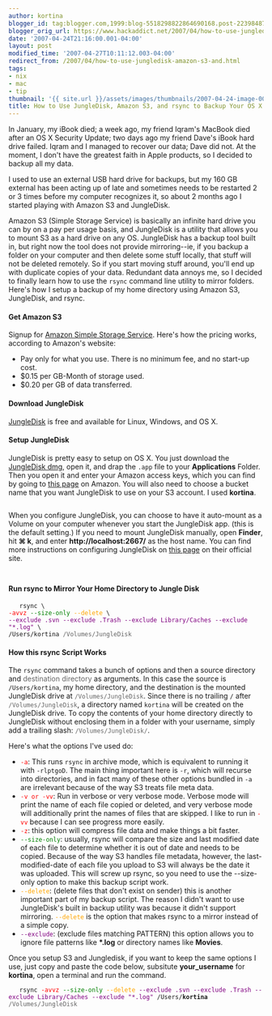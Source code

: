 ```yaml
---
author: kortina
blogger_id: tag:blogger.com,1999:blog-5518298822864690168.post-2239848718210182883
blogger_orig_url: https://www.hackaddict.net/2007/04/how-to-use-jungledisk-amazon-s3-and.html
date: '2007-04-24T21:16:00.001-04:00'
layout: post
modified_time: '2007-04-27T10:11:12.003-04:00'
redirect_from: /2007/04/how-to-use-jungledisk-amazon-s3-and.html
tags:
- nix
- mac
- tip
thumbnail: '{{ site.url }}/assets/images/thumbnails/2007-04-24-image-0000.jpg'
title: How to Use JungleDisk, Amazon S3, and rsync to Backup Your OS X Home Directory
---
```


<p>  In January, my iBook died; a week ago, my friend Iqram's MacBook died after an OS X Security Update; two days ago my friend Dave's iBook hard drive failed.  Iqram and I managed to recover our data; Dave did not.  At the moment, I don't have the greatest faith in Apple products, so I decided to backup all my data. </p> <p>  I used to use an external USB hard drive for backups, but my 160 GB external has been acting up of late and sometimes needs to be restarted 2 or 3 times before my computer recognizes it, so about 2 months ago I started playing with Amazon S3 and JungleDisk. </p> <p>Amazon S3 (Simple Storage Service) is basically an infinite hard drive you can by on a pay per usage basis, and JungleDisk is a utility that allows you to mount S3 as a hard drive on any OS.  JungleDisk has a backup tool built in, but right now the tool does not provide mirroring--ie, if you backup a folder on your computer and then delete some stuff locally, that stuff will not be deleted remotely.  So if you start moving stuff around, you'll end up with duplicate copies of your data.  Redundant data annoys me, so I decided to finally learn how to use the <code>rsync</code> command line utility to mirror folders.  Here's how I setup a backup of my home directory using Amazon S3, JungleDisk, and rsync.</p> <h4>Get Amazon S3</h4> <p>Signup for <a href="http://www.amazon.com/gp/browse.html?node=16427261">Amazon Simple Storage Service</a>.  Here's how the pricing works, according to Amazon's website:</p> <ul> <li>Pay only for what you use. There is no minimum fee, and no start-up cost.</li> <li>$0.15 per GB-Month of storage used.</li> <li>$0.20 per GB of data transferred.</li> </ul> <h4>Download JungleDisk</h4> <p><a href="http://jungledisk.com/download.shtml">JungleDisk</a> is free and available for Linux, Windows, and OS X.</p> <h4>Setup JungleDisk</h4> <p>JungleDisk is pretty easy to setup on OS X.  You just download the <a href="http://downloads.jungledisk.com/jungledisk/JungleDiskBeta.dmg">JungleDisk dmg</a>, open it, and drap the <code>.app</code> file to your <b>Applications</b> Folder.  Then you open it and enter your Amazon access keys, which you can find by going to <a href="https://aws-portal.amazon.com/gp/aws/developer/account/index.html?action=access-key">this page</a> on Amazon.  You will also need to choose a bucket name that you want JungleDisk to use on your S3 account.  I used <b>kortina</b>.</p> <img alt="" border="0" id="BLOGGER_PHOTO_ID_5057166169665782930" src="{{ site.url }}/assets/images/2007-04-24-image-0000.jpg" style="display:block; margin:0px auto 10px; text-align:center; "/> <p>When you configure JungleDisk, you can choose to have it auto-mount as a Volume on your computer whenever you start the JungleDisk app. (this is the default setting.)  If you need to mount JungleDisk manually, open <b>Finder</b>, hit <b>⌘ k</b>, and enter <b>http://localhost:2667/</b> as the host name.  You can find more instructions on configuring JungleDisk on <a href="http://jungledisk.com/macinstall.shtml">this page</a> on their official site.</p> <img alt="" border="0" id="BLOGGER_PHOTO_ID_5057166474608460962" src="{{ site.url }}/assets/images/2007-04-24-image-0001.png" style="display:block; margin:0px auto 10px; text-align:center; "/> <img alt="" border="0" id="BLOGGER_PHOTO_ID_5057167870472832178" src="{{ site.url }}/assets/images/2007-04-24-image-0002.png" style="display:block; margin:0px auto 10px; text-align:center; "/> <h4>Run rsync to Mirror Your Home Directory to Jungle Disk</h4> <p> <code>   rsync \<br/><span style="color:red;">-avvz</span> <span style="color:green;">--size-only</span> <span style="color:orange;">--delete</span> \<br/><span style="color:purple;">--exclude .svn --exclude .Trash --exclude Library/Caches --exclude "*.log"</span> \<br/>/Users/kortina <span style="color:#666;">/Volumes/JungleDisk</span> </code> </p> <h4>How this rsync Script Works</h4> <p>  The <code>rsync</code> command takes a bunch of options and then a source directory and <span style="color:#666;">destination directory</span> as arguments.  In this case the source is <code>/Users/kortina</code>, my home directory, and the destination is the mounted JungleDisk drive at <code style="color:#666;">/Volumes/JungleDisk</code>.  Since there is no trailing <code>/</code> after <code style="color:#666;">/Volumes/JungleDisk</code>, a directory named <code>kortina</code> will be created on the JungleDisk drive.  To copy the contents of your home directory directly to JungleDisk without enclosing them in a folder with your username, simply add a trailing slash: <code style="color:#666;">/Volumes/JungleDisk/</code>. </p> <p>  Here's what the options I've used do: </p> <ul> <li><code style="color:red;">-a</code>: This runs <code>rsync</code> in archive mode, which is equivalent to running it with <code>-rlptgoD</code>.  The main thing important here is <code>-r</code>, which will recurse into directories, and in fact many of these other options bundled in <code>-a</code> are irrelevant because of the way S3 treats file meta data.</li> <li><code style="color:red;">-v or -vv</code>: Run in verbose or very verbose mode.  Verbose mode will print the name of each file copied or deleted, and very verbose mode will additionally print the names of files that are skipped.  I like to run in <code style="color:red;">-vv</code> because I can see progress more easily.</li> <li><code style="color:red;">-z</code>: this option will compress file data and make things a bit faster.</li> <li><code style="color:green;">--size-only</code>: usually, rsync will compare the size and last modified date of each file to determine whether it is out of date and needs to be copied.  Because of the way S3 handles file metadata, however, the last-modified-date of each file you upload to S3 will always be the date it was uploaded.  This will screw up rsync, so you need to use the --size-only option to make this backup script work.</li> <li><code style="color:orange;">--delete</code>: (delete files that don't exist on sender) this is another important part of my backup script.  The reason I didn't want to use JungleDisk's built in backup utility was because it didn't support mirroring.  <code style="color:orange;">--delete</code> is the option that makes rsync to a mirror instead of a simple copy.</li> <li><code style="color:purple;">--exclude</code>: (exclude files matching PATTERN) this option allows you to ignore file patterns like <b>*.log</b> or directory names like <b>Movies</b>.</li> </ul> <p>Once you setup S3 and Jungledisk, if you want to keep the same options I use, just copy and paste the code below, subsitute <b>your_username</b> for <b>kortina</b>, open a terminal and run the command.</p> <p> <code>   rsync <span style="color:red;">-avvz</span> <span style="color:green;">--size-only</span> <span style="color:orange;">--delete</span> <span style="color:purple;">--exclude .svn --exclude .Trash --exclude Library/Caches --exclude "*.log"</span> /Users/<b>kortina</b> <span style="color:#666;">/Volumes/JungleDisk</span> </code> </p>